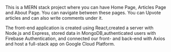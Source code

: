 This is a MERN stack project where you can have Home Page, Articles Page and About Page. You can navigate between these pages. You can Upvote articles and can also write comments under it. 


The front-end application is created using React,created a server with Node.js and Express, stored data in MongoDB,authenticated users with Firebase Authentication,
and connected our front- and back-end with Axios and host a full-stack app on Google Cloud Platform.

